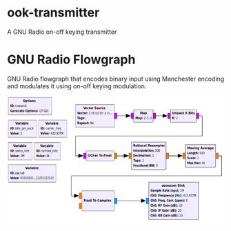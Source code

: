 # ook-transmitter
A GNU Radio on-off keying transmitter
# GNU Radio Flowgraph
GNU Radio flowgraph that encodes binary input using Manchester encoding and modulates it using on-off keying modulation.

<p align="center">
  <img width="600" height="300" src="https://raw.githubusercontent.com/jordib123/ook-transmitter/master/images/OOK-transmit.png">
</p>

